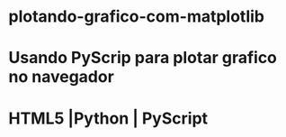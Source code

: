 # plotando-grafico-com-matplotlib
# Usando PyScrip para plotar grafico no navegador
# HTML5 |Python | PyScript
